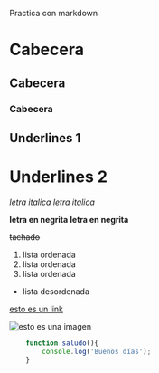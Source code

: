 Practica con markdown
# Cabecera
## Cabecera
### Cabecera

Underlines 1
------------

Underlines 2
============

*letra italica*
_letra italica_

**letra en negrita**
__letra en negrita__

~~tachado~~

1. lista ordenada
1. lista ordenada
1. lista ordenada

- lista desordenada

[esto es un link](https://www.google.es/)

![esto es una imagen](https://github.githubassets.com/images/modules/logos_page/GitHub-Mark.png)

```javascript
    function saludo(){
        console.log('Buenos días');
    }
 ```
 
